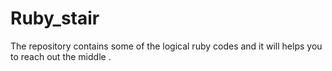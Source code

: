 # Ruby_stair
The repository contains some of the logical ruby codes and it will helps you to reach out the middle .
